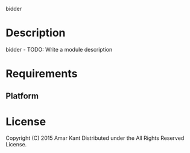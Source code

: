 bidder

Description
===========

bidder - TODO: Write a module description

Requirements
============

Platform
--------

License
=======

Copyright (C) 2015 Amar Kant
Distributed under the All Rights Reserved License.
